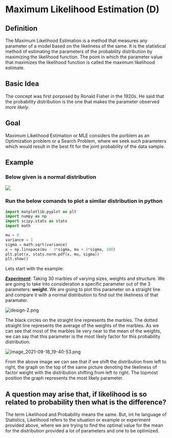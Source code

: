 # Maximum Likelihood Estimation (D)

## Definition

The Maximum Likelihood Estimation is a method that measures any parameter of a model based on the likeliness of the same. It is the statistical method of estimating the parameters of the probability distribution by maximizing the likelihood function. The point in which the parameter value that maximizes the likelihood function is called the maximum likelihood estimate. 

## Basic Idea

The concept was first porposed by Ronald Fisher in the 1920s. He said that the probability distribution is the one that makes the parameter observed <i>more likely</i>.

## Goal

Maximum Likelihood Estimation or MLE considers the porblem as an Optimization problem or a Search Problem, where we seek such parameters which would result in the best fit for the joint probability of the data sample.

## Example

### Below given is a normal distribution

<img src = "https://www.statisticshowto.com/wp-content/uploads/2013/09/normal-distribution-probability.jpg">

### Run the below comands to plot a similar distribution in python


```python
import matplotlib.pyplot as plt
import numpy as np
import scipy.stats as stats
import math

mu = 0
variance = 1
sigma = math.sqrt(variance)
x = np.linspace(mu - 3*sigma, mu + 3*sigma, 100)
plt.plot(x, stats.norm.pdf(x, mu, sigma))
plt.show()
```

Lets start with the example:

<u><b><i>Experiment</i></b></u>: Taking 30 marbles of varying sizes, weights and structure. We are going to take into consideration a specific parameter out of the 3 parameters: <b>weight</b>. We are going to plot this parameter on a straight line and compare it with a normal distribution to find out the likeliness of that paramater.


![design-2.png](attachment:design-2.png)


The black circles on the straight line represents the marbles. The dotted straight line represents the average of the weights of the marbles. As we can see that most of the marbles lie very near to the mean of the weights, we can say that this parameter is the most likely factor for this probability distribution.

![image_2021-09-18_19-40-53.png](attachment:image_2021-09-18_19-40-53.png)

From the above image we can see that if we shift the distribution from left to right, the graph on the top of the same picture denoting the likeliness of factor weight with the distribution shifting from left to right. The topmost position the graph represents the most likely parameter.

## A question may arise that, if likelihood is so related to probability then what is the difference?

The term Likelihood and Probability means the same. But, int he language of Statistics, Likelihood refers to the situation or example or experiment provided above, where we are trying to find the optimal value for the mean for the distribution provided a lot of parameters and one to be optimized.

